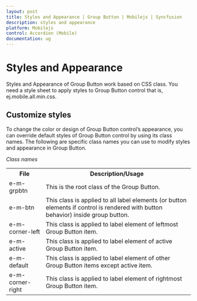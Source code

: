 ```yaml
---
layout: post
title: Styles and Appearance | Group Button | Mobilejs | Syncfusion
description: styles and appearance
platform: Mobilejs
control: Accordion (Mobile)
documentation: ug
---
```


# Styles and Appearance

Styles and Appearance of Group Button work based on CSS class. You need a style sheet to apply styles to Group Button control that is, ej.mobile.all.min.css.

## Customize styles

To change the color or design of Group Button control’s appearance, you can override default styles of Group Button control by using its class names. The following are specific class names you can use to modify styles and appearance in Group Button.

_Class names_

<table>
<tr>
<th>
File</th><th>
Description/Usage </th></tr>
<tr>
<td>
e-m-grpbtn                                       </td><td>
This is the root class of the Group Button.</td></tr>
<tr>
<td>
e-m-btn</td><td>
This class is applied to all label elements (or button elements if control is rendered with button behavior) inside group button.</td></tr>
<tr>
<td>
e-m-corner-left                       </td><td>
This class is applied to label element of leftmost Group Button item. </td></tr>
<tr>
<td>
e-m-active                        </td><td>
This class is applied to label element of active Group Button item.</td></tr>
<tr>
<td>
e-m-default                               </td><td>
This class is applied to label element of other Group Button items except active item.</td></tr>
<tr>
<td>
e-m-corner-right                   </td><td>
This class is applied to label element of rightmost Group Button item.</td></tr>
</table>